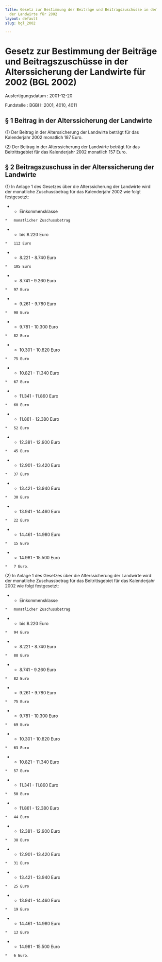 ```yaml
---
Title: Gesetz zur Bestimmung der Beiträge und Beitragszuschüsse in der Alterssicherung
  der Landwirte für 2002
layout: default
slug: bgl_2002

---
```


# Gesetz zur Bestimmung der Beiträge und Beitragszuschüsse in der Alterssicherung der Landwirte für 2002 (BGL 2002)

Ausfertigungsdatum
:   2001-12-20

Fundstelle
:   BGBl I: 2001, 4010, 4011



## § 1 Beitrag in der Alterssicherung der Landwirte

(1) Der Beitrag in der Alterssicherung der Landwirte beträgt für das
Kalenderjahr 2002 monatlich 187 Euro.

(2) Der Beitrag in der Alterssicherung der Landwirte beträgt für das
Beitrittsgebiet für das Kalenderjahr 2002 monatlich 157 Euro.


## § 2 Beitragszuschuss in der Alterssicherung der Landwirte

(1) In Anlage 1 des Gesetzes über die Alterssicherung der Landwirte
wird der monatliche Zuschussbetrag für das Kalenderjahr 2002 wie folgt
festgesetzt:

*    *   Einkommensklasse

    *   monatlicher Zuschussbetrag


*    *   bis      8.220 Euro

    *   112 Euro


*    *   8.221 - 8.740 Euro

    *   105 Euro


*    *   8.741 - 9.260 Euro

    *   97 Euro


*    *   9.261 - 9.780 Euro

    *   90 Euro


*    *   9.781 - 10.300 Euro

    *   82 Euro


*    *   10.301 - 10.820 Euro

    *   75 Euro


*    *   10.821 - 11.340 Euro

    *   67 Euro


*    *   11.341 - 11.860 Euro

    *   60 Euro


*    *   11.861 - 12.380 Euro

    *   52 Euro


*    *   12.381 - 12.900 Euro

    *   45 Euro


*    *   12.901 - 13.420 Euro

    *   37 Euro


*    *   13.421 - 13.940 Euro

    *   30 Euro


*    *   13.941 - 14.460 Euro

    *   22 Euro


*    *   14.461 - 14.980 Euro

    *   15 Euro


*    *   14.981 - 15.500 Euro

    *   7 Euro.




(2) In Anlage 1 des Gesetzes über die Alterssicherung der Landwirte
wird der monatliche Zuschussbetrag für das Beitrittsgebiet für das
Kalenderjahr 2002 wie folgt festgesetzt:

*    *   Einkommensklasse

    *   monatlicher Zuschussbetrag


*    *   bis      8.220 Euro

    *   94 Euro


*    *   8.221 - 8.740 Euro

    *   88 Euro


*    *   8.741 - 9.260 Euro

    *   82 Euro


*    *   9.261 - 9.780 Euro

    *   75 Euro


*    *   9.781 - 10.300 Euro

    *   69 Euro


*    *   10.301 - 10.820 Euro

    *   63 Euro


*    *   10.821 - 11.340 Euro

    *   57 Euro


*    *   11.341 - 11.860 Euro

    *   50 Euro


*    *   11.861 - 12.380 Euro

    *   44 Euro


*    *   12.381 - 12.900 Euro

    *   38 Euro


*    *   12.901 - 13.420 Euro

    *   31 Euro


*    *   13.421 - 13.940 Euro

    *   25 Euro


*    *   13.941 - 14.460 Euro

    *   19 Euro


*    *   14.461 - 14.980 Euro

    *   13 Euro


*    *   14.981 - 15.500 Euro

    *   6 Euro.




